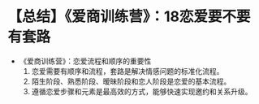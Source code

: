 # 【总结】《爱商训练营》：18恋爱要不要有套路

-   《爱商训练营》：恋爱流程和顺序的重要性
    1.  恋爱需要有顺序和流程，套路是解决情感问题的标准化流程。
    2.  陌生阶段、熟悉阶段、暧昧阶段和恋人阶段是恋爱的基本流程。
    3.  遵循恋爱步骤和元素是最高效的方式，能够快速实现邀约和关系升级。